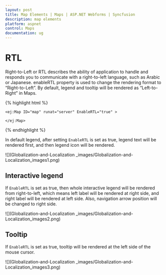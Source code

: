 ```yaml
---
layout: post
title: Map Elements | Maps | ASP.NET Webforms | Syncfusion
description: map elements
platform: aspnet
control: Maps
documentation: ug
---
```


# RTL

Right-to-Left or RTL describes the ability of application to handle and responds you to communicate with a right-to-left language, such as Arabic or Japanese. enableRTL property is used to change the rendering format to “Right-to-Left”. By default, legend and tooltip will be rendered as “Left-to-Right” in Maps.

{% highlight html %}



    <ej:Map ID="map" runat="server" EnableRTL="true" >    

    </ej:Map>



{% endhighlight %}


In default legend, after setting `EnableRTL` is set as true, legend text will be rendered first, and then legend icon will be rendered. 

![](Globalization-and-Localization _images/Globalization-and-Localization_images1.png)

## Interactive legend

If `EnableRTL` is set as true, then whole interactive legend will be rendered from right-to-left, which means left label will be rendered at right side, and right label will be rendered at left side. Also, navigation arrow position will be changed to right side.

![](Globalization-and-Localization _images/Globalization-and-Localization_images2.png)

## Tooltip

If `EnableRTL` is set as true, tooltip will be rendered at the left side of the mouse cursor. 

![](Globalization-and-Localization _images/Globalization-and-Localization_images3.png)
